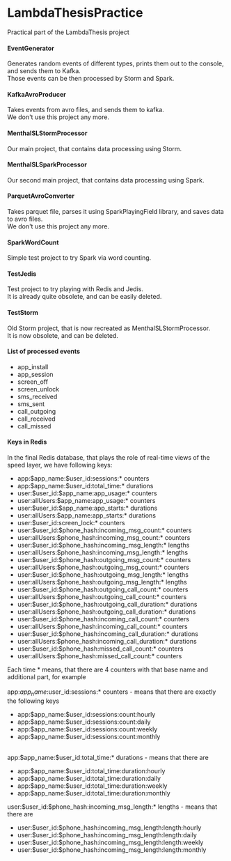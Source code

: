 LambdaThesisPractice
====================

Practical part of the LambdaThesis project

<h4>EventGenerator</h4>

Generates random events of different types, prints them out to the console, and sends them to Kafka.<br />
Those events can be then processed by Storm and Spark.

<h4>KafkaAvroProducer</h4>

Takes events from avro files, and sends them to kafka.<br />
We don't use this project any more.

<h4>MenthalSLStormProcessor</h4>

Our main project, that contains data processing using Storm.

<h4>MenthalSLSparkProcessor</h4>

Our second main project, that contains data processing using Spark.

<h4>ParquetAvroConverter</h4>

Takes parquet file, parses it using SparkPlayingField library, and saves data to avro files.<br />
We don't use this project any more.

<h4>SparkWordCount</h4>

Simple test project to try Spark via word counting.

<h4>TestJedis</h4>

Test project to try playing with Redis and Jedis.<br />
It is already quite obsolete, and can be easily deleted.

<h4>TestStorm</h4>

Old Storm project, that is now recreated as MenthalSLStormProcessor.<br />
It is now obsolete, and can be deleted.

<h4>List of processed events</h4>

<ul>
<li>app_install</li>
<li>app_session</li>
<li>screen_off</li>
<li>screen_unlock</li>
<li>sms_received</li>
<li>sms_sent</li>
<li>call_outgoing</li>
<li>call_received</li>
<li>call_missed</li>
</ul>

<h4>Keys in Redis</h4>

In the final Redis database, that plays the role of real-time views of the speed layer, we have following keys:<br />
<ul>
<li>app:$app_name:$user_id:sessions:* counters</li>
<li>app:$app_name:$user_id:total_time:* durations</li>
<li>user:$user_id:$app_name:app_usage:* counters</li>
<li>user:allUsers:$app_name:app_usage:* counters</li>
<li>user:$user_id:$app_name:app_starts:* durations</li>
<li>user:allUsers:$app_name:app_starts:* durations</li>

<li>user:$user_id:screen_lock:* counters

<li>user:$user_id:$phone_hash:incoming_msg_count:* counters</li>
<li>user:allUsers:$phone_hash:incoming_msg_count:* counters</li>
<li>user:$user_id:$phone_hash:incoming_msg_length:* lengths</li>
<li>user:allUsers:$phone_hash:incoming_msg_length:* lengths</li>

<li>user:$user_id:$phone_hash:outgoing_msg_count:* counters</li>
<li>user:allUsers:$phone_hash:outgoing_msg_count:* counters</li>
<li>user:$user_id:$phone_hash:outgoing_msg_length:* lengths</li>
<li>user:allUsers:$phone_hash:outgoing_msg_length:* lengths</li>

<li>user:$user_id:$phone_hash:outgoing_call_count:* counters</li>
<li>user:allUsers:$phone_hash:outgoing_call_count:* counters</li>
<li>user:$user_id:$phone_hash:outgoing_call_duration:* durations</li>
<li>user:allUsers:$phone_hash:outgoing_call_duration:* durations</li>

<li>user:$user_id:$phone_hash:incoming_call_count:* counters</li>
<li>user:allUsers:$phone_hash:incoming_call_count:* counters</li>
<li>user:$user_id:$phone_hash:incoming_call_duration:* durations</li>
<li>user:allUsers:$phone_hash:incoming_call_duration:* durations</li>

<li>user:$user_id:$phone_hash:missed_call_count:* counters</li>
<li>user:allUsers:$phone_hash:missed_call_count:* counters</li>
</ul>

Each time * means, that there are 4 counters with that base name and additional part, for example<br />
<br />
app:$app_name:$user_id:sessions:* counters - means that there are exactly the following keys
<ul>
<li>app:$app_name:$user_id:sessions:count:hourly</li>
<li>app:$app_name:$user_id:sessions:count:daily</li>
<li>app:$app_name:$user_id:sessions:count:weekly</li>
<li>app:$app_name:$user_id:sessions:count:monthly</li>
</ul>
<br />
app:$app_name:$user_id:total_time:* durations - means that there are
<ul>
<li>app:$app_name:$user_id:total_time:duration:hourly</li>
<li>app:$app_name:$user_id:total_time:duration:daily</li>
<li>app:$app_name:$user_id:total_time:duration:weekly</li>
<li>app:$app_name:$user_id:total_time:duration:monthly</li>
</ul>
user:$user_id:$phone_hash:incoming_msg_length:* lengths - means that there are
<ul>
<li>user:$user_id:$phone_hash:incoming_msg_length:length:hourly</li>
<li>user:$user_id:$phone_hash:incoming_msg_length:length:daily</li>
<li>user:$user_id:$phone_hash:incoming_msg_length:length:weekly</li>
<li>user:$user_id:$phone_hash:incoming_msg_length:length:monthly</li>
</ul>
